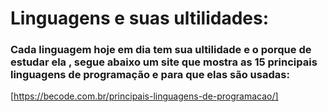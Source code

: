 # Linguagens e suas ultilidades: 

### Cada linguagem hoje em dia tem sua ultilidade e o porque de estudar ela , segue abaixo um site que mostra as 15 principais linguagens de programação e para que elas são usadas: 

[https://becode.com.br/principais-linguagens-de-programacao/]